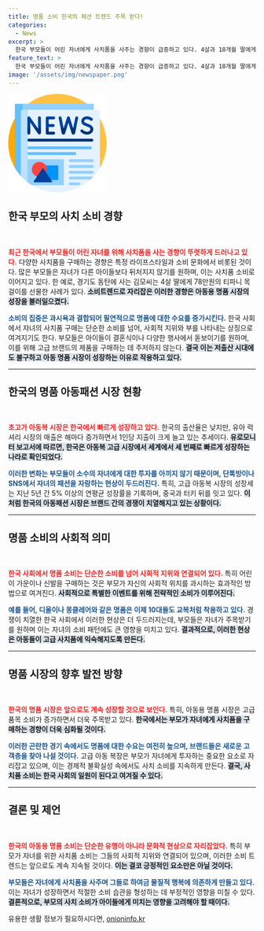 ```yaml
---
title: 명품 소비 한국의 패션 트렌드 주목 받다!
categories:
  - News
excerpt: >
  한국 부모들이 어린 자녀에게 사치품을 사주는 경향이 급증하고 있다. 4살과 18개월 딸에게 각각 78만원 티파니 목걸이와 38만원 골든구스 신발을 구입한 사례가 소개되며, 명품 소비가 높은 출산율 저하와 과시욕에 연관되어 있다고 밝혀졌다.
feature_text: >
  한국 부모들이 어린 자녀에게 사치품을 사주는 경향이 급증하고 있다. 4살과 18개월 딸에게 각각 78만원 티파니 목걸이와 38만원 골든구스 신발을 구입한 사례가 소개되며, 명품 소비가 높은 출산율 저하와 과시욕에 연관되어 있다고 밝혀졌다.
image: '/assets/img/newspaper.png'
---
```


<p><img src="/assets/img/newspaper.png" alt="kimp 속보" /></p>

<h2 data-ke-size="size26">한국 부모의 사치 소비 경향</h2>

<p data-ke-size="size16">&nbsp;</p>

<p><b><span style="color: #ee2323;">최근 한국에서 부모들이 어린 자녀를 위해 사치품을 사는 경향이 뚜렷하게 드러나고 있다.</span></b> 다양한 사치품을 구매하는 경향은 특정 라이프스타일과 소비 문화에서 비롯된 것이다. 많은 부모들은 자녀가 다른 아이들보다 뒤처지지 않기를 원하며, 이는 사치품 소비로 이어지고 있다. 한 예로, 경기도 동탄에 사는 김모씨는 4살 딸에게 78만원의 티파니 목걸이를 선물한 사례가 있다. <b><span style="background-color: #21538527;">소비트렌드로 자리잡은 이러한 경향은 아동용 명품 시장의 성장을 불러일으켰다.</span></b>  </p>

<p><b><span style="color: #1a5490;">소비의 집중은 과시욕과 결합되어 필연적으로 명품에 대한 수요를 증가시킨다.</span></b> 한국 사회에서 자녀의 사치품 구매는 단순한 소비를 넘어, 사회적 지위와 부를 나타내는 상징으로 여겨지기도 한다. 부모들은 아이들이 결혼식이나 다양한 행사에서 돋보이기를 원하며, 이를 위해 고급 브랜드의 제품을 구매하는 데 주저하지 않는다. <b><span style="background-color: #21538527;">결국 이는 저출산 시대에도 불구하고 아동 명품 시장이 성장하는 이유로 작용하고 있다.</span></b></p>

<hr/>

<h2 data-ke-size="size26">한국의 명품 아동패션 시장 현황</h2>

<p data-ke-size="size16">&nbsp;</p>

<p><b><span style="color: #ee2323;">초고가 아동복 시장은 한국에서 빠르게 성장하고 있다.</span></b> 한국의 출산율은 낮지만, 유아 럭셔리 시장의 매출은 해마다 증가하면서 1인당 지출이 크게 늘고 있는 추세이다. <b><span style="background-color: #21538527;"> 유로모니터 보고서에 따르면, 한국은 아동복 고급 시장에서 세계에서 세 번째로 빠르게 성장하는 나라로 확인되었다.</span></b>  </p>

<p><b><span style="color: #1a5490;">이러한 변화는 부모들이 소수의 자녀에게 대한 투자를 아끼지 않기 때문이며, 단톡방이나 SNS에서 자녀의 패션을 자랑하는 현상이 두드러진다.</span></b> 특히, 고급 아동복 시장의 성장세는 지난 5년 간 5% 이상의 연평균 성장률을 기록하며, 중국과 터키 뒤를 잇고 있다. <b><span style="background-color: #21538527;">이처럼 한국의 아동패션 시장은 브랜드 간의 경쟁이 치열해지고 있는 상황이다.</span></b></p>

<hr/>

<h2 data-ke-size="size26">명품 소비의 사회적 의미</h2>

<p data-ke-size="size16">&nbsp;</p>

<p><b><span style="color: #ee2323;"> 한국 사회에서 명품 소비는 단순한 소비를 넘어 사회적 지위와 연결되어 있다.</span></b> 특히 어린이 가운이나 신발을 구매하는 것은 부모가 자신의 사회적 위치를 과시하는 효과적인 방법으로 여겨진다. <b><span style="background-color: #21538527;"> 사회적으로 특별한 이벤트를 위해 전략적인 소비가 이루어진다.</span></b>  </p>

<p><b><span style="color: #1a5490;">예를 들어, 디올이나 몽클레어와 같은 명품은 이제 10대들도 교복처럼 착용하고 있다.</span></b> 경쟁이 치열한 한국 사회에서 이러한 현상은 더 두드러지는데, 부모들은 자녀가 주목받기를 원하며 이는 자녀의 소비 패턴에도 큰 영향을 미치고 있다. <b><span style="background-color: #21538527;">결과적으로, 이러한 현상은 아동들이 고급 사치품에 익숙해지도록 만든다.</span></b></p>

<hr/>

<h2 data-ke-size="size26">명품 시장의 향후 발전 방향</h2>

<p data-ke-size="size16">&nbsp;</p>

<p><b><span style="color: #ee2323;">한국의 명품 시장은 앞으로도 계속 성장할 것으로 보인다.</span></b> 특히, 아동용 명품 시장은 고급 품목 소비가 증가하면서 더욱 주목받고 있다. <b><span style="background-color: #21538527;">한국에서는 부모가 자녀에게 사치품을 구매하는 경향이 더욱 심화될 것이다.</span></b>  </p>

<p><b><span style="color: #1a5490;">이러한 곤란한 경기 속에서도 명품에 대한 수요는 여전히 높으며, 브랜드들은 새로운 고객층을 찾아 나설 것이다.</span></b> 고급 아동 복장은 부모가 자녀에게 투자하는 중요한 요소로 자리잡고 있으며, 이는 경제적 불확실성 속에서도 사치 소비를 지속하게 만든다. <b><span style="background-color: #21538527;">결국, 사치품 소비는 한국 사회의 일원이 된다고 여겨질 수 있다.</span></b></p>

<hr/>

<h2 data-ke-size="size26">결론 및 제언</h2>

<p data-ke-size="size16">&nbsp;</p>

<p><b><span style="color: #ee2323;">한국의 아동용 명품 소비는 단순한 유행이 아니라 문화적 현상으로 자리잡았다.</span></b> 특히 부모가 자녀를 위한 사치품 소비는 그들의 사회적 지위와 연결되어 있으며, 이러한 소비 트렌드는 앞으로도 계속 지속될 것이다. <b><span style="background-color: #21538527;">이는 결코 긍정적인 요소만은 아닐 것이다.</span></b>  </p>

<p><b><span style="color: #1a5490;">부모들은 자녀에게 사치품을 사주며 그들로 하여금 물질적 행복에 의존하게 만들고 있다.</span></b> 이는 자녀가 성장하면서 적절한 소비 습관을 형성하는 데 부정적인 영향을 미칠 수 있다. <b><span style="background-color: #21538527;">결론적으로, 부모의 사치 소비가 아이들에게 미치는 영향을 고려해야 할 때이다.</span></b></p>
유용한 생활 정보가 필요하시다면, <a href="https://onioninfo.kr" rel="dofollow">onioninfo.kr</a>


